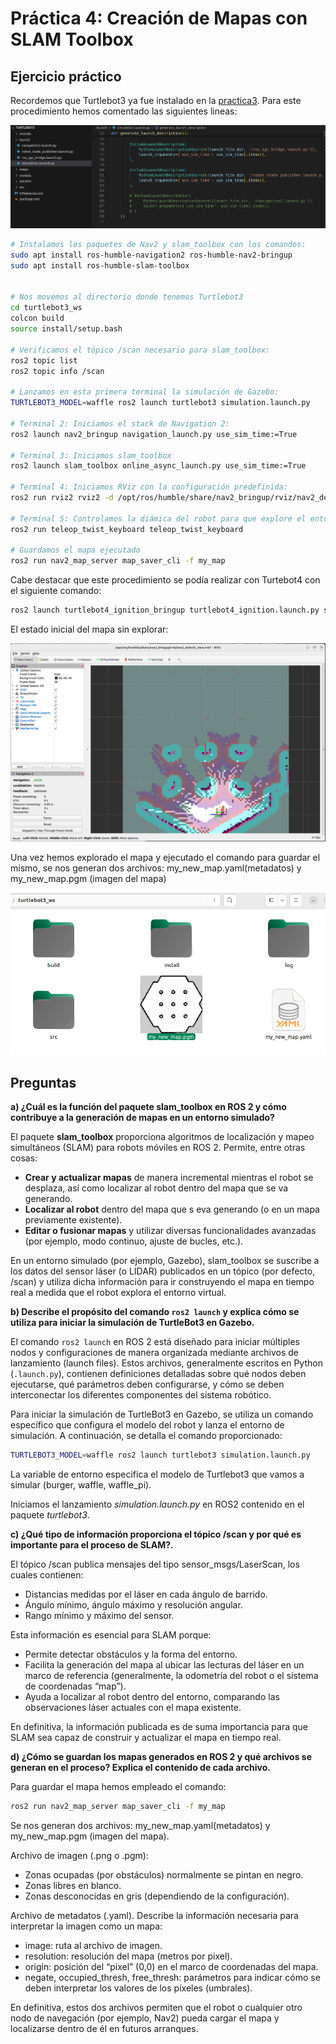 # Práctica 4: Creación de Mapas con SLAM Toolbox

## Ejercicio práctico

Recordemos que Turtlebot3 ya fue instalado en la [practica3](../practica_3/readme_3.md). Para este procedimiento hemos comentado las siguientes lineas:

![comentarios](./images/comentarios.png)

```bash
# Instalamos los paquetes de Nav2 y slam_toolbox con los comandos:
sudo apt install ros-humble-navigation2 ros-humble-nav2-bringup
sudo apt install ros-humble-slam-toolbox


# Nos movemos al directorio donde tenemos Turtlebot3
cd turtlebot3_ws
colcon build
source install/setup.bash

# Verificamos el tópico /scan necesario para slam_toolbox:
ros2 topic list
ros2 topic info /scan

# Lanzamos en esta primera terminal la simulación de Gazebo:
TURTLEBOT3_MODEL=waffle ros2 launch turtlebot3 simulation.launch.py

# Terminal 2: Iniciamos el stack de Navigation 2:
ros2 launch nav2_bringup navigation_launch.py use_sim_time:=True

# Terminal 3: Iniciamos slam_toolbox
ros2 launch slam_toolbox online_async_launch.py use_sim_time:=True

# Terminal 4: Iniciamos RViz con la configuración predefinida:
ros2 run rviz2 rviz2 -d /opt/ros/humble/share/nav2_bringup/rviz/nav2_default_view.rviz

# Terminal 5: Controlamos la diámica del robot para que explore el entorno y genere el mapa en RViz.
ros2 run teleop_twist_keyboard teleop_twist_keyboard

# Guardamos el mapa ejecutado
ros2 run nav2_map_server map_saver_cli -f my_map
```

Cabe destacar que este procedimiento se podía realizar con Turtebot4 con el siguiente comando:
```bash
ros2 launch turtlebot4_ignition_bringup turtlebot4_ignition.launch.py slam:=true nav2:=true rviz:=true
```

El estado inicial del mapa sin explorar:

![mapa_inicial](./images/mapa_inicial.png)

Una vez hemos explorado el mapa y ejecutado el comando para guardar el mismo, se nos generan dos archivos: my_new_map.yaml(metadatos) y my_new_map.pgm (imagen del mapa)

![mapa_final](./images/mapa_final.png)

## Preguntas

**a) ¿Cuál es la función del paquete **slam_toolbox** en ROS 2 y cómo contribuye a la generación de mapas en un entorno simulado?**  

El paquete **slam_toolbox** proporciona algoritmos de localización y mapeo simultáneos (SLAM) para robots móviles en ROS 2. Permite, entre otras cosas: 
- **Crear y actualizar mapas** de manera incremental mientras el robot se desplaza, así como localizar al robot dentro del mapa que se va generando.
- **Localizar al robot** dentro del mapa que s eva generando (o en un mapa previamente existente).
- **Editar o fusionar mapas** y utilizar diversas funcionalidades avanzadas (por ejemplo, modo continuo, ajuste de bucles, etc.).

En un entorno simulado (por ejemplo, Gazebo), slam_toolbox se suscribe a los datos del sensor láser (o LIDAR) publicados en un tópico (por defecto, /scan) y utiliza dicha información para ir construyendo el mapa en tiempo real a medida que el robot explora el entorno virtual.

**b) Describe el propósito del comando `ros2 launch` y explica cómo se utiliza para iniciar la simulación de TurtleBot3 en Gazebo.**  

El comando `ros2 launch` en ROS 2 está diseñado para iniciar múltiples nodos y configuraciones de manera organizada mediante archivos de lanzamiento (launch files). Estos archivos, generalmente escritos en Python (`.launch.py`), contienen definiciones detalladas sobre qué nodos deben ejecutarse, qué parámetros deben configurarse, y cómo se deben interconectar los diferentes componentes del sistema robótico.

Para iniciar la simulación de TurtleBot3 en Gazebo, se utiliza un comando específico que configura el modelo del robot y lanza el entorno de simulación. A continuación, se detalla el comando proporcionado:

```bash
TURTLEBOT3_MODEL=waffle ros2 launch turtlebot3 simulation.launch.py
```

La variable de entorno especifica el modelo de Turtlebot3 que vamos a simular (burger, waffle, waffle_pi).

Iniciamos el lanzamiento *simulation.launch.py* en ROS2 contenido en el paquete *turtlebot3*.

**c) ¿Qué tipo de información proporciona el tópico /scan y por qué es importante para el proceso de SLAM?.**

El tópico /scan publica mensajes del tipo sensor_msgs/LaserScan, los cuales contienen:

- Distancias medidas por el láser en cada ángulo de barrido.
- Ángulo mínimo, ángulo máximo y resolución angular.
- Rango mínimo y máximo del sensor.

Esta información es esencial para SLAM porque:

- Permite detectar obstáculos y la forma del entorno.
- Facilita la generación del mapa al ubicar las lecturas del láser en un marco de referencia (generalmente, la odometría del robot o el sistema de coordenadas “map”).
- Ayuda a localizar al robot dentro del entorno, comparando las observaciones láser actuales con el mapa existente.

En definitiva, la información publicada es de suma importancia para que SLAM sea capaz de construir y actualizar el mapa en tiempo real.

**d) ¿Cómo se guardan los mapas generados en ROS 2 y qué archivos se generan en el proceso? Explica el contenido de cada archivo.**

Para guardar el mapa hemos empleado el comando:

```bash
ros2 run nav2_map_server map_saver_cli -f my_map
```

Se nos generan dos archivos: my_new_map.yaml(metadatos) y my_new_map.pgm (imagen del mapa).

Archivo de imagen (.png o .pgm):

- Zonas ocupadas (por obstáculos) normalmente se pintan en negro.
- Zonas libres en blanco.
- Zonas desconocidas en gris (dependiendo de la configuración).

Archivo de metadatos (.yaml). Describe la información necesaria para interpretar la imagen como un mapa:

- image: ruta al archivo de imagen.
- resolution: resolución del mapa (metros por pixel).
- origin: posición del “pixel” (0,0) en el marco de coordenadas del mapa.
- negate, occupied_thresh, free_thresh: parámetros para indicar cómo se deben interpretar los valores de los píxeles (umbrales).

En definitiva, estos dos archivos permiten que el robot o cualquier otro nodo de navegación (por ejemplo, Nav2) pueda cargar el mapa y localizarse dentro de él en futuros arranques.